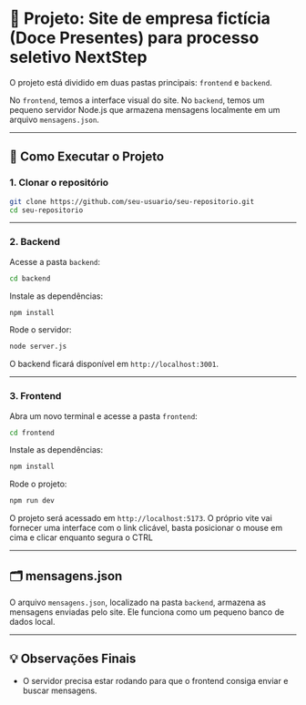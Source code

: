 # 🎁 Projeto: Site de empresa fictícia (Doce Presentes) para processo seletivo NextStep

O projeto está dividido em duas pastas principais: `frontend` e `backend`.

No `frontend`, temos a interface visual do site. No `backend`, temos um pequeno servidor Node.js que armazena mensagens localmente em um arquivo `mensagens.json`.

---

## 🚀 Como Executar o Projeto

### 1. Clonar o repositório

```bash
git clone https://github.com/seu-usuario/seu-repositorio.git
cd seu-repositorio
```

---

### 2. Backend

Acesse a pasta `backend`:

```bash
cd backend
```

Instale as dependências:

```bash
npm install
```

Rode o servidor:

```bash
node server.js
```

O backend ficará disponível em `http://localhost:3001`.

---

### 3. Frontend

Abra um novo terminal e acesse a pasta `frontend`:

```bash
cd frontend
```

Instale as dependências:

```bash
npm install
```

Rode o projeto:

```bash
npm run dev
```

O projeto será acessado em `http://localhost:5173`. O próprio vite vai fornecer uma interface com o link clicável, basta posicionar o mouse em cima e clicar enquanto segura o CTRL

---

## 🗂️ mensagens.json

O arquivo `mensagens.json`, localizado na pasta `backend`, armazena as mensagens enviadas pelo site. Ele funciona como um pequeno banco de dados local.

---

## 💡 Observações Finais

- O servidor precisa estar rodando para que o frontend consiga enviar e buscar mensagens.


